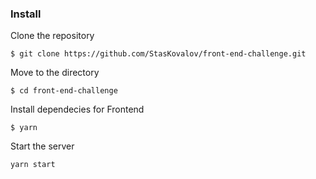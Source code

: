 ### Install 

Clone the repository

```
$ git clone https://github.com/StasKovalov/front-end-challenge.git
```


Move to the directory
```
$ cd front-end-challenge
```

Install dependecies for Frontend
```
$ yarn
```


Start the server
```
yarn start
```
